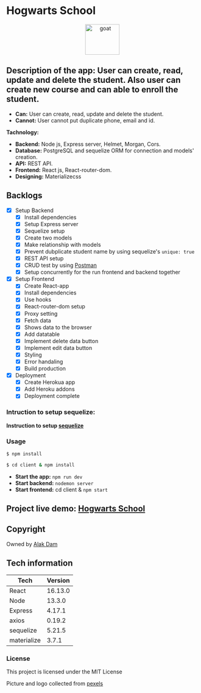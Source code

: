 # Hogwarts School

<div style="text-align:center">
<img
    height="80"
    width="90"
    alt="goat"
   src="https://res.cloudinary.com/dtnhtcwwg/image/upload/v1585561450/Harry-Potter-Gryffindor-Crest-drawing_cjvx4d.jpg"
  />
</div>

## Description of the app: User can create, read, update and delete the student. Also user can create new course and can able to enroll the student.

- **Can:** User can create, read, update and delete the student.
- **Cannot:** User cannot put duplicate phone, email and id.

**Tachnology:**

- **Backend:** Node js, Express server, Helmet, Morgan, Cors.
- **Database:** PostgreSQL and sequelize ORM for connection and models' creation.
- **API:** REST API.
- **Frontend:** React js, React-router-dom.
- **Designing:** Materializecss

## Backlogs

- [x] Setup Backend
  - [x] Install dependencies
  - [x] Setup Express server
  - [x] Sequelize setup
  - [x] Create two models
  - [x] Make relationship with models
  - [x] Prevent dubplicate student name by using sequelize's `unique: true`
  - [x] REST API setup
  - [x] CRUD test by using [Postman](https://www.postman.com/)
  - [x] Setup concurrently for the run frontend and backend together
- [x] Setup Frontend
  - [x] Create React-app
  - [x] Install dependencies
  - [x] Use hooks
  - [x] React-router-dom setup
  - [x] Proxy setting
  - [x] Fetch data
  - [x] Shows data to the browser
  - [x] Add datatable
  - [x] Implement delete data button
  - [x] Implement edit data button
  - [x] Styling
  - [x] Error handaling
  - [x] Build production
- [x] Deployment
  - [x] Create Herokua app
  - [x] Add Heroku addons
  - [x] Deployment complete

### Intruction to setup sequelize:

**Instruction to setup [sequelize](https://sequelize.org/v3/)**

### Usage

```sh
$ npm install

$ cd client & npm install

```

- **Start the app:** `npm run dev`
- **Start backend:** `nodemon server`
- **Start frontend:** cd client & `npm start`

## Project live demo: [Hogwarts School](https://www.youtube.com/watch?v=Cv3qyYJjgJ4)

## Copyright

Owned by [Alak Dam](http://www.alakdam.com/)

## Tech information 

| Tech        | Version |
| ----------- | ------- |
| React       | 16.13.0 |
| Node        | 13.3.0  |
| Express     | 4.17.1  |
| axios       | 0.19.2  |
| sequelize   | 5.21.5  |
| materialize | 3.7.1   |

### License

This project is licensed under the MIT License

Picture and logo collected from [pexels](https://www.pexels.com/)
